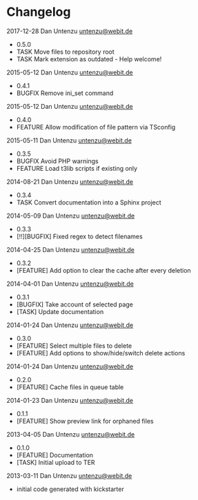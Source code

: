 Changelog
=========

2017-12-28 Dan Untenzu <untenzu@webit.de>

  * 0.5.0
  * TASK Move files to repository root
  * TASK Mark extension as outdated - Help welcome!

2015-05-12 Dan Untenzu <untenzu@webit.de>

  * 0.4.1
  * BUGFIX Remove ini_set command

2015-05-12 Dan Untenzu <untenzu@webit.de>

  * 0.4.0
  * FEATURE Allow modification of file pattern via TSconfig

2015-05-11 Dan Untenzu <untenzu@webit.de>

  * 0.3.5
  * BUGFIX Avoid PHP warnings
  * FEATURE Load t3lib scripts if existing only

2014-08-21 Dan Untenzu <untenzu@webit.de>

  * 0.3.4
  * TASK Convert documentation into a Sphinx project

2014-05-09 Dan Untenzu  <untenzu@webit.de>

  * 0.3.3
  * [!!][BUGFIX] Fixed regex to detect filenames

2014-04-25 Dan Untenzu  <untenzu@webit.de>

  * 0.3.2
  * [FEATURE] Add option to clear the cache after every deletion

2014-04-01 Dan Untenzu  <untenzu@webit.de>

  * 0.3.1
  * [BUGFIX] Take account of selected page
  * [TASK] Update documentation

2014-01-24 Dan Untenzu  <untenzu@webit.de>

  * 0.3.0
  * [FEATURE] Select multiple files to delete
  * [FEATURE] Add options to show/hide/switch delete actions

2014-01-24 Dan Untenzu  <untenzu@webit.de>

  * 0.2.0
  * [FEATURE] Cache files in queue table

2014-01-23 Dan Untenzu  <untenzu@webit.de>

  * 0.1.1
  * [FEATURE] Show preview link for orphaned files

2013-04-05 Dan Untenzu  <untenzu@webit.de>

  * 0.1.0
  * [FEATURE] Documentation
  * [TASK] Initial upload to TER

2013-03-11 Dan Untenzu  <untenzu@webit.de>

  * initial code generated with kickstarter